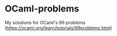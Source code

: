 # OCaml-problems
My solutions for OCaml's 99 problems (https://ocaml.org/learn/tutorials/99problems.html)
